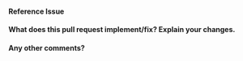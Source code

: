 <!-- Thank you for the pull request! -->

#### Reference Issue
<!-- Please provide a link to the respective issue on the issue tracker (https://github.com/cms-l1t-offline/cms-l1t-analysis/issues) if one exists. For example,

Fixes #<ISSUE_NUMBER>
-->


#### What does this pull request implement/fix? Explain your changes.



#### Any other comments?
